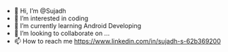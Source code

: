 - 👋 Hi, I’m @Sujadh
- 👀 I’m interested in coding
- 🌱 I’m currently learning Android Developing
- 💞️ I’m looking to collaborate on ...
- 📫 How to reach me https://www.linkedin.com/in/sujadh-s-62b369200

<!---
Sujadh/Sujadh is a ✨ special ✨ repository because its `README.md` (this file) appears on your GitHub profile.
You can click the Preview link to take a look at your changes.
--->
